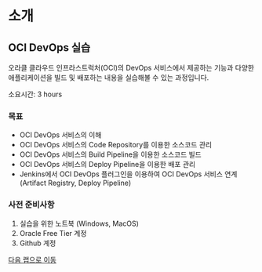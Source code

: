 # 소개

## OCI DevOps 실습

오라클 클라우드 인프라스트럭처(OCI)의 DevOps 서비스에서 제공하는 기능과 다양한 애플리케이션을 빌드 및 배포하는 내용을 실습해볼 수 있는 과정입니다.

소요시간: 3 hours

### 목표

* OCI DevOps 서비스의 이해
* OCI DevOps 서비스의 Code Repository를 이용한 소스코드 관리
* OCI DevOps 서비스의 Build Pipeline을 이용한 소스코드 빌드
* OCI DevOps 서비스의 Deploy Pipeline을 이용한 배포 관리
* Jenkins에서 OCI DevOps 플러그인을 이용하여 OCI DevOps 서비스 연계 (Artifact Registry, Deploy Pipeline)


### 사전 준비사항

1. 실습을 위한 노트북 (Windows, MacOS)
1. Oracle Free Tier 계정
1. Github 계정


[다음 랩으로 이동](#next)